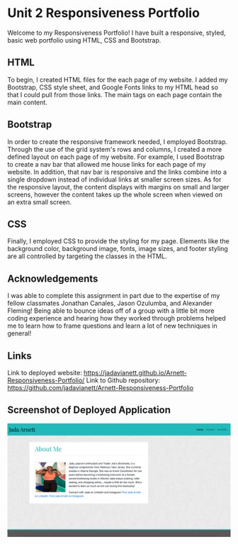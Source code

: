 # Unit 2 Responsiveness Portfolio

Welcome to my Responsiveness Portfolio! I have built a responsive, styled, basic web portfolio using HTML, CSS and Bootstrap. 

## HTML 
To begin, I created HTML files for the each page of my website. I added my Bootstrap, CSS style sheet, and Google Fonts links to my HTML head so that I could pull from those links. The main tags on each page contain the main content. 

## Bootstrap
In order to create the responsive framework needed, I employed Bootstrap. Through the use of the grid system's rows and columns, I created a more defined layout on each page of my website. For example, I used Bootstrap to create a nav bar that allowed me house links for each page of my website. In addition, that nav bar is responsive and the links combine into a single dropdown instead of individual links at smaller screen sizes. As for the responsive layout, the content displays with margins on small and larger screens, however the content takes up the whole screen when viewed on an extra small screen. 

## CSS 
Finally, I employed CSS to provide the styling for my page. Elements like the background color, background image, fonts, image sizes, and footer styling are all controlled by targeting the classes in the HTML. 

## Acknowledgements 
I was able to complete this assignment in part due to the expertise of my fellow classmates Jonathan Canales, Jason Ozulumba, and Alexander Fleming! Being able to bounce ideas off of a group with a little bit more coding experience and hearing how they worked through problems helped me to learn how to frame questions and learn a lot of new techniques in general!  

## Links 
Link to deployed website: https://jadavianett.github.io/Arnett-Responsiveness-Portfolio/ 
Link to Github repository: https://github.com/jadavianett/Arnett-Responsiveness-Portfolio 

## Screenshot of Deployed Application 
![alt text](./Assets/Images/screenshot.png "Home Page")